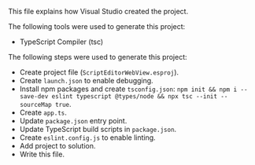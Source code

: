 This file explains how Visual Studio created the project.

The following tools were used to generate this project:
- TypeScript Compiler (tsc)

The following steps were used to generate this project:
- Create project file (`ScriptEditorWebView.esproj`).
- Create `launch.json` to enable debugging.
- Install npm packages and create `tsconfig.json`: `npm init && npm i --save-dev eslint typescript @types/node && npx tsc --init --sourceMap true`.
- Create `app.ts`.
- Update `package.json` entry point.
- Update TypeScript build scripts in `package.json`.
- Create `eslint.config.js` to enable linting.
- Add project to solution.
- Write this file.
